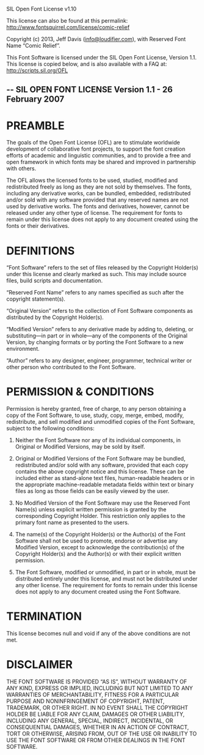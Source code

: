 
SIL Open Font License v1.10

This license can also be found at this permalink: http://www.fontsquirrel.com/license/comic-relief

Copyright (c) 2013, Jeff Davis (info@loudifier.com),
with Reserved Font Name “Comic Relief”.

This Font Software is licensed under the SIL Open Font License, Version 1.1.
This license is copied below, and is also available with a FAQ at: http://scripts.sil.org/OFL

--
SIL OPEN FONT LICENSE Version 1.1 - 26 February 2007
--

PREAMBLE
========
The goals of the Open Font License (OFL) are to stimulate worldwide development
of collaborative font projects, to support the font creation efforts of
academic and linguistic communities, and to provide a free and open framework
in which fonts may be shared and improved in partnership with others.

The OFL allows the licensed fonts to be used, studied, modified and
redistributed freely as long as they are not sold by themselves. The fonts,
including any derivative works, can be bundled, embedded, redistributed and/or
sold with any software provided that any reserved names are not used by
derivative works. The fonts and derivatives, however, cannot be released under
any other type of license. The requirement for fonts to remain under this
license does not apply to any document created using the fonts or their
derivatives.

DEFINITIONS
===========
“Font Software” refers to the set of files released by the Copyright Holder(s)
under this license and clearly marked as such. This may include source files,
build scripts and documentation.

“Reserved Font Name” refers to any names specified as such after the copyright
statement(s).

“Original Version” refers to the collection of Font Software components as
distributed by the Copyright Holder(s).

“Modified Version” refers to any derivative made by adding to, deleting, or
substituting—in part or in whole—any of the components of the Original Version,
by changing formats or by porting the Font Software to a new environment.

“Author” refers to any designer, engineer, programmer, technical writer or
other person who contributed to the Font Software.

PERMISSION & CONDITIONS
=======================
Permission is hereby granted, free of charge, to any person obtaining a copy of
the Font Software, to use, study, copy, merge, embed, modify, redistribute, and
sell modified and unmodified copies of the Font Software, subject to the
following conditions:

1) Neither the Font Software nor any of its individual components, in Original
or Modified Versions, may be sold by itself.

2) Original or Modified Versions of the Font Software may be bundled,
redistributed and/or sold with any software, provided that each copy contains
the above copyright notice and this license. These can be included either as
stand-alone text files, human-readable headers or in the appropriate
machine-readable metadata fields within text or binary files as long as those
fields can be easily viewed by the user.

3) No Modified Version of the Font Software may use the Reserved Font Name(s)
unless explicit written permission is granted by the corresponding Copyright
Holder. This restriction only applies to the primary font name as presented to
the users.

4) The name(s) of the Copyright Holder(s) or the Author(s) of the Font Software
shall not be used to promote, endorse or advertise any Modified Version, except
to acknowledge the contribution(s) of the Copyright Holder(s) and the Author(s)
or with their explicit written permission.

5) The Font Software, modified or unmodified, in part or in whole, must be
distributed entirely under this license, and must not be distributed under any
other license. The requirement for fonts to remain under this license does not
apply to any document created using the Font Software.

TERMINATION
===========
This license becomes null and void if any of the above conditions are not met.

DISCLAIMER
==========
THE FONT SOFTWARE IS PROVIDED “AS IS”, WITHOUT WARRANTY OF ANY KIND, EXPRESS OR
IMPLIED, INCLUDING BUT NOT LIMITED TO ANY WARRANTIES OF MERCHANTABILITY,
FITNESS FOR A PARTICULAR PURPOSE AND NONINFRINGEMENT OF COPYRIGHT, PATENT,
TRADEMARK, OR OTHER RIGHT. IN NO EVENT SHALL THE COPYRIGHT HOLDER BE LIABLE FOR
ANY CLAIM, DAMAGES OR OTHER LIABILITY, INCLUDING ANY GENERAL, SPECIAL,
INDIRECT, INCIDENTAL, OR CONSEQUENTIAL DAMAGES, WHETHER IN AN ACTION OF
CONTRACT, TORT OR OTHERWISE, ARISING FROM, OUT OF THE USE OR INABILITY TO USE
THE FONT SOFTWARE OR FROM OTHER DEALINGS IN THE FONT SOFTWARE.

